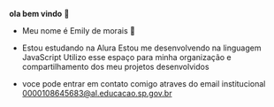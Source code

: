 **ola bem vindo** 🍒
- Meu nome é Emily de morais 🍩
  
- Estou estudando na Alura
Estou me desenvolvendo na linguagem JavaScript
Utilizo esse espaço para minha organização e compartilhamento dos meu projetos desenvolvidos

- voce pode entrar em contato comigo atraves do email institucional 0000108645683@al.educacao.sp.gov.br
